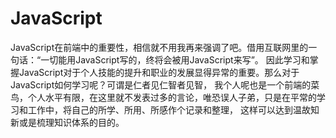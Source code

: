 # JavaScript

JavaScript在前端中的重要性，相信就不用我再来强调了吧。借用互联网里的一句话：“一切能用JavaScript写的，终将会被用JavaScript来写”。
因此学习和掌握JavaScript对于个人技能的提升和职业的发展显得异常的重要。那么对于JavaScript如何学习呢？可谓是仁者见仁智者见智，
我个人呢也是一个前端的菜鸟，个人水平有限，在这里就不发表过多的言论，唯恐误人子弟，只是在平常的学习和工作中，将自己的所学、所用、所感作个记录和整理，
这样可以达到温故知新或是梳理知识体系的目的。
